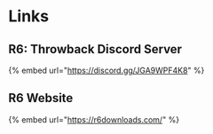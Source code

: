 # Links

## R6: Throwback Discord Server

{% embed url="https://discord.gg/JGA9WPF4K8" %}

## R6 Website

{% embed url="https://r6downloads.com/" %}

